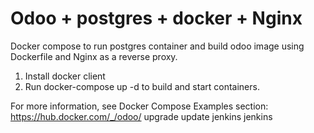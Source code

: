# Odoo  + postgres + docker + Nginx
Docker compose to run postgres container and build odoo image using Dockerfile
and Nginx as a reverse proxy.

1. Install docker client
2. Run docker-compose up -d to build and start containers.

For more information, see Docker Compose Examples section: https://hub.docker.com/_/odoo/
upgrade
update
jenkins
jenkins
